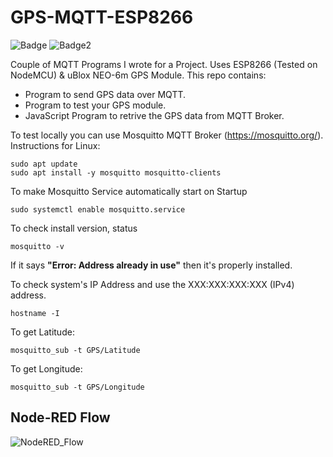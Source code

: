 # GPS-MQTT-ESP8266
![Badge](https://img.shields.io/badge/Arduino-ESP8266-blue?style=for-the-badge&logo=arduino)
![Badge2](https://img.shields.io/badge/NodeJS-v14.7.3-green?style=for-the-badge&logo=node.js)

Couple of MQTT Programs I wrote for a Project. Uses ESP8266 (Tested on NodeMCU) & uBlox NEO-6m GPS Module. This repo contains:
* Program to send GPS data over MQTT.
* Program to test your GPS module.
* JavaScript Program to retrive the GPS data from MQTT Broker.

To test locally you can use Mosquitto MQTT Broker (https://mosquitto.org/).
Instructions for Linux:

```
sudo apt update
sudo apt install -y mosquitto mosquitto-clients
```

To make Mosquitto Service automatically start on Startup
```
sudo systemctl enable mosquitto.service
```
To check install version, status
```
mosquitto -v
```
If it says **"Error: Address already in use"** then it's properly installed.

To check system's IP Address and use the XXX:XXX:XXX:XXX (IPv4) address.
```
hostname -I
```
To get Latitude:
```
mosquitto_sub -t GPS/Latitude
```
To get Longitude:
```
mosquitto_sub -t GPS/Longitude
```

## Node-RED Flow

![NodeRED_Flow](https://user-images.githubusercontent.com/62252266/127009948-5af119d1-f475-49f1-a0ea-b17cbf61baaa.png)
